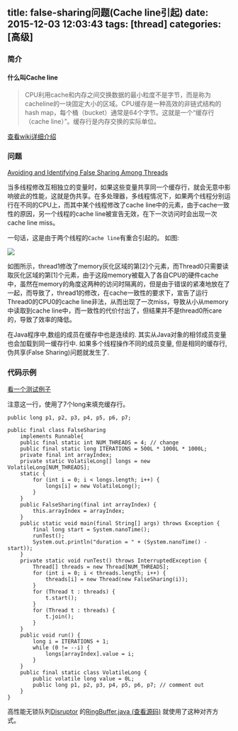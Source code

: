 title: false-sharing问题(Cache line引起)
date: 2015-12-03 12:03:43
tags: [thread]
categories: [高级]
---
### 简介

#### 什么叫Cache line
>CPU利用cache和内存之间交换数据的最小粒度不是字节，而是称为cacheline的一块固定大小的区域。CPU缓存是一种高效的非链式结构的hash map，每个桶（bucket）通常是64个字节。这就是一个“缓存行（cache line）”。缓存行是内存交换的实际单位。

[查看wiki详细介绍](https://en.wikipedia.org/wiki/CPU_cache#Cache_entry_structure)

### 问题
[Avoiding and Identifying False Sharing Among Threads](https://software.intel.com/en-us/articles/avoiding-and-identifying-false-sharing-among-threads/)

当多线程修改互相独立的变量时，如果这些变量共享同一个缓存行，就会无意中影响彼此的性能，这就是伪共享。在多处理器，多线程情况下，如果两个线程分别运行在不同的CPU上，而其中某个线程修改了cache line中的元素，由于cache一致性的原因，另一个线程的cache line被宣告无效，在下一次访问时会出现一次cache line miss。

一句话，这是由于两个线程的`Cache line`有重合引起的。
如图:

![](/false-sharing.gif)

 如图所示，thread1修改了memory灰化区域的第[2]个元素，而Thread0只需要读取灰化区域的第[1]个元素，由于这段memory被载入了各自CPU的硬件cache中，虽然在memory的角度这两种的访问时隔离的，但是由于错误的紧凑地放在了一起，而导致了，thread1的修改，在cache一致性的要求下，宣告了运行Thread0的CPU0的cache line非法，从而出现了一次miss，导致从小从memory中读取到cache line中，而一致性的代价付出了，但结果并不是thread0所care的，导致了效率的降低。

 在Java程序中,数组的成员在缓存中也是连续的. 其实从Java对象的相邻成员变量也会加载到同一缓存行中. 如果多个线程操作不同的成员变量, 但是相同的缓存行, 伪共享(False Sharing)问题就发生了.


### 代码示例
[看一个测试例子](http://mechanical-sympathy.blogspot.com/2011/07/false-sharing.html)

注意这一行，使用了7个long来填充缓存行。
```
public long p1, p2, p3, p4, p5, p6, p7;
```

```
public final class FalseSharing
    implements Runnable{
    public final static int NUM_THREADS = 4; // change
    public final static long ITERATIONS = 500L * 1000L * 1000L;
    private final int arrayIndex;
    private static VolatileLong[] longs = new VolatileLong[NUM_THREADS];
    static {
        for (int i = 0; i < longs.length; i++) {
            longs[i] = new VolatileLong();
        }
    }
    public FalseSharing(final int arrayIndex) {
        this.arrayIndex = arrayIndex;
    }
    public static void main(final String[] args) throws Exception {
        final long start = System.nanoTime();
        runTest();
        System.out.println("duration = " + (System.nanoTime() - start));
    }
    private static void runTest() throws InterruptedException {
        Thread[] threads = new Thread[NUM_THREADS];
        for (int i = 0; i < threads.length; i++) {
            threads[i] = new Thread(new FalseSharing(i));
        }
        for (Thread t : threads) {
            t.start();
        }
        for (Thread t : threads) {
            t.join();
        }
    }
    public void run() {
        long i = ITERATIONS + 1;
        while (0 != --i) {
            longs[arrayIndex].value = i;
        }
    }
    public final static class VolatileLong {
        public volatile long value = 0L;
        public long p1, p2, p3, p4, p5, p6, p7; // comment out
    }
}
```

高性能无锁队列[Disruptor](http://lmax-exchange.github.io/disruptor/) 的[RingBuffer.java (查看源码)](https://github.com/LMAX-Exchange/disruptor/blob/master/src/main/java/com/lmax/disruptor/RingBuffer.java) 就使用了这种对齐方式。
